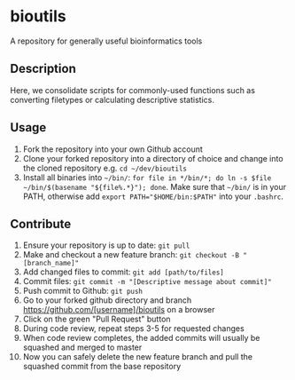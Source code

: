 # bioutils

A repository for generally useful bioinformatics tools

## Description

Here, we consolidate scripts for commonly-used functions such as converting filetypes or calculating descriptive statistics.

## Usage

1. Fork the repository into your own Github account
2. Clone your forked repository into a directory of choice and change into the cloned repository e.g. `cd ~/dev/bioutils`
3. Install all binaries into `~/bin/`: `for file in */bin/*; do ln -s $file ~/bin/$(basename "${file%.*}"); done`. Make sure that `~/bin/` is in your PATH, otherwise add `export PATH="$HOME/bin:$PATH"` into your `.bashrc`.

## Contribute

1. Ensure your repository is up to date: `git pull`
2. Make and checkout a new feature branch: `git checkout -B "[branch_name]"`
3. Add changed files to commit: `git add [path/to/files]`
4. Commit files: `git commit -m "[Descriptive message about commit]"`
5. Push commit to Github: `git push`
6. Go to your forked github directory and branch https://github.com/[username]/bioutils on a browser
7. Click on the green "Pull Request" button
8. During code review, repeat steps 3-5 for requested changes
9. When code review completes, the added commits will usually be squashed and merged to master
10. Now you can safely delete the new feature branch and pull the squashed commit from the base repository
